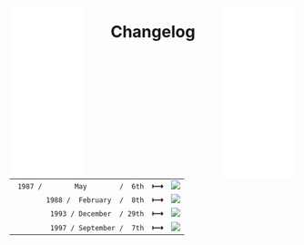 
<br>

[<img height = 300 width = 26% align = left  src = '../Resources/Space.svg' >][#]
[<img height = 300 width = 26% align = right src = '../Resources/Space.svg' >][#]

<div align = center>

# Changelog

<br>

<table>
    <tr align = right >
        <td><code> 1987 /        May        /  6th </code>  <b>⟼</b> </td>
        <td><a href = './Changelog/Version 1.md'><img src = 'https://img.shields.io/badge/Version_1-2478b5?style=for-the-badge'></a></td>
    </tr>
    <tr align = right >
        <td><code> 1988 /  February  /  8th </code>  <b>⟼</b></td>
        <td><a href = './Changelog/Version 2.md'><img src = 'https://img.shields.io/badge/Version_2-red?style=for-the-badge'></a></td>
    </tr>
    <tr align = right >
        <td><code> 1993 / December  / 29th </code>  <b>⟼</b></td>
        <td><a href = './Changelog/Version 3.md'><img src = 'https://img.shields.io/badge/Version_3-green?style=for-the-badge'></a></td>
    </tr>
    <tr align = right >
        <td><code> 1997 / September /  7th </code>  <b>⟼</b></td>
        <td><a href = './Changelog/Version 4.md'><img src = 'https://img.shields.io/badge/Version_4-yellow?style=for-the-badge'></a></td>
    </tr>
</table>

</div>

<br>


<!----------------------------------------------------------------------------->

[#]: #
